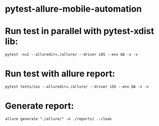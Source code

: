 # pytest-allure-mobile-automation

# Run test in parallel with pytest-xdist lib:
    pytest -n=2 --alluredir=./allure/ --driver iOS --env QA -s -v

# Run test with allure report:
    pytest tests/ios --alluredir=./allure/ --driver iOS --env QA -s -v

# Generate report:
    allure generate "./allure/" -o ./reports/ --clean